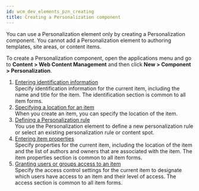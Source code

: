 ```yaml
---
id: wcm_dev_elements_pzn_creating
title: Creating a Personalization component
---
```


You can use a Personalization element only by creating a Personalization component. You cannot add a Personalization element to authoring templates, site areas, or content items.

To create a Personalization component, open the applications menu and go to **Content > Web Content Management** and then click **New > Component > Personalization**.

1.  [Entering identification information](../../../../../wcm/mng_content_with_auth_portlet/creating_items/wcm_dev_items_id.md)  
Specify identification information for the current item, including the name and title for the item. The identification section is common to all item forms.
2.  [Specifying a location for an item](../../../../../wcm/mng_content_with_auth_portlet/creating_items/wcm_dev_items_location.md)  
When you create an item, you can specify the location of the item.
3.  [Defining a Personalization rule](wcm_dev_elements_pzn_props.md)  
You use the Personalization element to define a new personalization rule or select an existing personalization rule or content spot.
4.  [Entering item properties](../../../../../wcm/mng_content_with_auth_portlet/creating_items/wcm_dev_items_props.md)  
Specify properties for the current item, including the location of the item and the list of authors and owners that are associated with the item. The item properties section is common to all item forms.
5.  [Granting users or groups access to an item](../../../../../wcm/mng_content_with_auth_portlet/creating_items/wcm_dev_items_access.md)  
Specify the access control settings for the current item to designate which users have access to an item and their level of access. The access section is common to all item forms.
